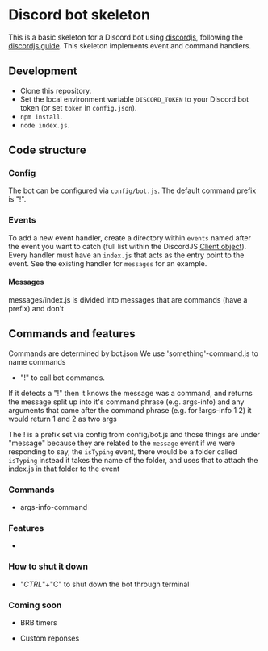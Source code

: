# Discord bot skeleton

This is a basic skeleton for a Discord bot using [discordjs](https://discord.js.org/#/), following the [discordjs guide](https://discordjs.guide/#before-you-begin).
This skeleton implements event and command handlers.

## Development

- Clone this repository.
- Set the local environment variable `DISCORD_TOKEN` to your Discord bot token (or set `token` in `config.json`).
- `npm install`.
- `node index.js`.

## Code structure

### Config

The bot can be configured via ``config/bot.js``. The default command prefix is "!". 

### Events

To add a new event handler, create a directory within ``events`` named after the event you want to catch (full list within the DiscordJS [Client object](https://discord.js.org/#/docs/main/stable/class/Client)). Every handler must have an ``index.js`` that acts as the entry point to the event. See the existing handler for ``messages`` for an example.

#### Messages

messages/index.js is divided into messages that are commands (have a prefix) and don't

## Commands and features

Commands are determined by bot.json
We use 'something'-command.js to name commands

 - "!" to call bot commands.

If it detects a "!" then it knows the message was a command, and returns the message split up into it's command phrase (e.g. args-info) and any arguments that came after the command phrase (e.g. for !args-info 1 2) it would return 1 and 2 as two args

The ! is a prefix set via config from config/bot.js and those things are under "message" because they are related to the `message` event if we were responding to say, the `isTyping` event, there would be a folder called `isTyping` instead it takes the name of the folder, and uses that to attach the index.js in that folder to the event

### Commands

 - args-info-command
 
### Features

 - 
 
### How to shut it down

 - "*CTRL*"+"C" to shut down the bot through terminal

### Coming soon

 - BRB timers

 - Custom reponses

